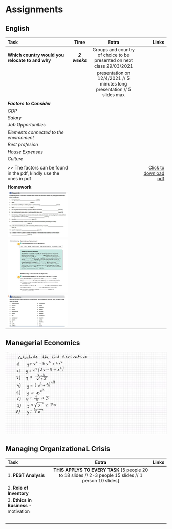 # Assignments  

## English

| Task                                        | Time         | Extra                    | Links  |
| :--------------------------------              | :----------: | :-----------:            | ------:|
| **Which country would you relocate to and why**|**_2 weeks_** |Groups and country of choice to be presented on next class 29/03/2021   |  |
|                         |                      |presentation on 12/4/2021  //  5 minutes long presentation  //  5 slides max|        |
|                                                |              |                                          |        |
|    **_Factors to Consider_**                       |       |
|     _GDP_                                      |
|     _Salary_                                   |
|     _Job Opportunities_                        ||||
|     _Elements connected to the environment_    ||||
|     _Best profesion_                           ||||
|     _House Expenses_                           ||||
|     _Culture_                                  ||||
|                                                ||||
| >> The factors can be found in the pdf, kindly use the ones in pdf          |||[Click to download pdf](http://bit.ly/English_task) |
|                                                ||||
|    **Homework**                                ||||
|    ![Homework](tmp_1616778780779.jpg "Homework View")|||
|    ![Homework](tmp_1616778850142.jpg "Homework View3")|||
|    ![Homework](tmp_1616778823678.jpg "Homework View2")|||




## Manegerial Economics

![Homework](tmp_1616781342827.jpg "Homework View")


## Managing OrganizationaL Crisis

| Task                              | Extra                                                                     | Links    |
| :-------------                    | :----------:                                                              | -----------: |
| 1. **PEST Analysis**           | **THIS APPLYS TO EVERY TASK** [5 people 20 to 18 slides // 2-3 people 15 slides // 1 person 10 slides]    |    |
| 2. **Role of Inventory**               |                                                                           | | 
| 3. **Ethics in Business** -motivation               |                                                                           | | 
|                |                                                                           | | 
|                |                                                                           | | 
|                |                                                                           | | 
|                |                                                                           | | 
|                |                                                                           | | 

